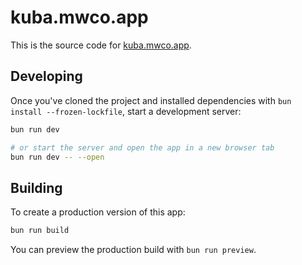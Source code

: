# kuba.mwco.app

This is the source code for [kuba.mwco.app](https://kuba.mwco.app).

## Developing

Once you've cloned the project and
installed dependencies with `bun install --frozen-lockfile`,
start a development server:

```sh
bun run dev

# or start the server and open the app in a new browser tab
bun run dev -- --open
```

## Building

To create a production version of this app:

```sh
bun run build
```

You can preview the production build with `bun run preview`.
